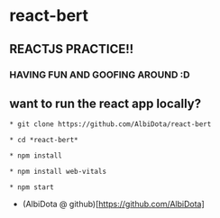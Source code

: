 # react-bert
## REACTJS PRACTICE!!
### HAVING FUN AND GOOFING AROUND :D


## want to run the react app locally?
```
* git clone https://github.com/AlbiDota/react-bert
```
```
* cd *react-bert*
```
```
* npm install
```
```
* npm install web-vitals
```
```
* npm start
```

- (AlbiDota @ github)[https://github.com/AlbiDota]